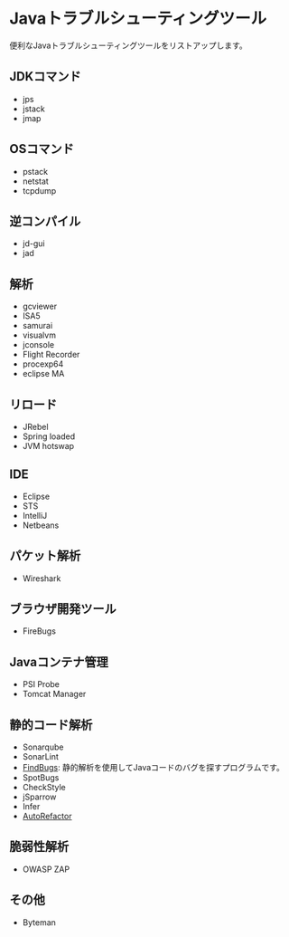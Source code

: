 # Javaトラブルシューティングツール

便利なJavaトラブルシューティングツールをリストアップします。

## JDKコマンド

 - jps
 - jstack
 - jmap

## OSコマンド

 - pstack
 - netstat
 - tcpdump

## 逆コンパイル

 - jd-gui
 - jad

## 解析

 - gcviewer
 - ISA5
 - samurai
 - visualvm
 - jconsole
 - Flight Recorder
 - procexp64
 - eclipse MA

## リロード

 - JRebel
 - Spring loaded
 - JVM hotswap

## IDE

 - Eclipse
 - STS
 - IntelliJ
 - Netbeans

## パケット解析

 - Wireshark

## ブラウザ開発ツール

 - FireBugs
 
## Javaコンテナ管理

 - PSI Probe
 - Tomcat Manager

## 静的コード解析

 - Sonarqube
 - SonarLint
 - [FindBugs](http://findbugs.sourceforge.net/): 静的解析を使用してJavaコードのバグを探すプログラムです。
 - SpotBugs
 - CheckStyle
 - jSparrow
 - Infer
 - [AutoRefactor](http://autorefactor.org/)

## 脆弱性解析

 - OWASP ZAP

## その他

 - Byteman
